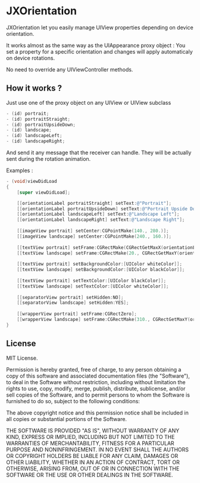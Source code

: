 # JXOrientation

JXOrientation let you easily manage UIView properties depending on device orientation.

It works almost as the same way as the UIAppearance proxy object : 
You set a property for a specific orientation and changes will apply automaticaly on device rotations.

No need to override any UIViewController methods.

## How it works ?
 
Just use one of the proxy object on any UIView or UIView subclass

```objective-c
- (id) portrait;
- (id) portraitStraight;
- (id) portraitUpsideDown;
- (id) landscape;
- (id) landscapeLeft;
- (id) landscapeRight;
```

And send it any message that the receiver can handle. They will be actually sent during the rotation animation.

Examples : 
```objective-c
- (void)viewDidLoad
{
    [super viewDidLoad];

    [[orientationLabel portraitStraight] setText:@"Portrait"];
    [[orientationLabel portraitUpsideDown] setText:@"Portrait Upside Down"];
    [[orientationLabel landscapeLeft] setText:@"Landscape Left"];
    [[orientationLabel landscapeRight] setText:@"Landscape Right"];
 
    [[imageView portrait] setCenter:CGPointMake(140., 280.)];
    [[imageView landscape] setCenter:CGPointMake(240., 160.)];
    
    [[textView portrait] setFrame:CGRectMake(CGRectGetMaxX(orientationLabel.frame), 20., 130., 230.)];
    [[textView landscape] setFrame:CGRectMake(20., CGRectGetMaxY(orientationLabel.frame), 150., 250.)];
    
    [[textView portrait] setBackgroundColor:[UIColor whiteColor]];
    [[textView landscape] setBackgroundColor:[UIColor blackColor]];
    
    [[textView portrait] setTextColor:[UIColor blackColor]];
    [[textView landscape] setTextColor:[UIColor whiteColor]];
    
    [[separatorView portrait] setHidden:NO];
    [[separatorView landscape] setHidden:YES];
    
    [[wrapperView portrait] setFrame:CGRectZero];
    [[wrapperView landscape] setFrame:CGRectMake(310., CGRectGetMaxY(orientationLabel.frame), 150., 150.)];
}
```

## License 
MIT License.

Permission is hereby granted, free of charge, to any person obtaining a copy of this software and associated documentation files (the "Software"), to deal in the Software without restriction, including without limitation the rights to use, copy, modify, merge, publish, distribute, sublicense, and/or sell copies of the Software, and to permit persons to whom the Software is furnished to do so, subject to the following conditions:

The above copyright notice and this permission notice shall be included in all copies or substantial portions of the Software.

THE SOFTWARE IS PROVIDED "AS IS", WITHOUT WARRANTY OF ANY KIND, EXPRESS OR IMPLIED, INCLUDING BUT NOT LIMITED TO THE WARRANTIES OF MERCHANTABILITY, FITNESS FOR A PARTICULAR PURPOSE AND NONINFRINGEMENT. IN NO EVENT SHALL THE AUTHORS OR COPYRIGHT HOLDERS BE LIABLE FOR ANY CLAIM, DAMAGES OR OTHER LIABILITY, WHETHER IN AN ACTION OF CONTRACT, TORT OR OTHERWISE, ARISING FROM, OUT OF OR IN CONNECTION WITH THE SOFTWARE OR THE USE OR OTHER DEALINGS IN THE SOFTWARE.